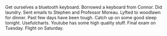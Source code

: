 Get ourselves a bluetooth keyboard. Borrowed a keyboard from Connor. Did laundry. Sent emails to Stephen and Professor Moreau. Lyfted to woodlawn for dinner. Past few days have been tough. Catch up on some good sleep tonight. Usefulcharts. Youtube has some high quality stuff. Final exam on Tuesday. Flight on Saturday.